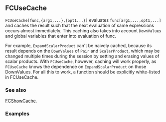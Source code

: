 ## FCUseCache

`FCUseCache[func,{arg1,...},{opt1...}]` evaluates `func[arg1,...,opt1,...]` and caches the result such that the next evaluation of same expressions occurs almost immediately. This caching also takes into account `DownValues` and global variables that enter into evaluation of func.

For example, `ExpandScalarProduct` can't be naively cached, because its result depends on the `DownValues` of `Pair` and `ScalarProduct`, which may be changed multiple times during the session by setting and erasing values of scalar products. With `FCUseCache`, however, caching will work properly, as `FCUseCache` knows the dependence on `ExpandScalarProduct` on those DownValues. For all this to work, a function should be explicitly white-listed in FCUseCache.

### See also

[FCShowCache](FCShowCache).

### Examples